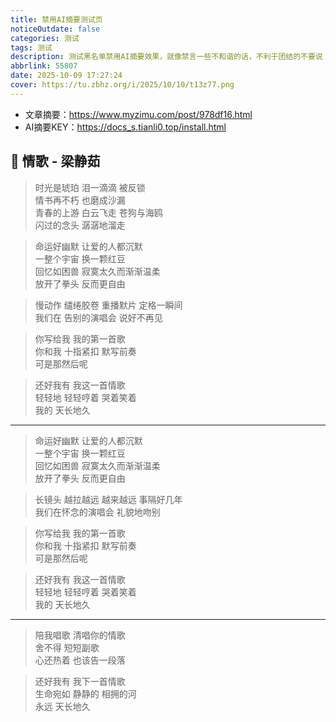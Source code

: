 ```yaml
---
title: 禁用AI摘要测试页
noticeOutdate: false
categories: 测试
tags: 测试
description: 测试黑名单禁用AI摘要效果，就像禁言一些不和谐的话，不利于团结的不要说 DOGE.jpg。
abbrlink: 55807
date: 2025-10-09 17:27:24
cover: https://tu.zbhz.org/i/2025/10/10/t13z77.png
---
```



* 文章摘要：https://www.myzimu.com/post/978df16.html
* AI摘要KEY：https://docs_s.tianli0.top/install.html

## 🎵 情歌 - 梁静茹

> 时光是琥珀 泪一滴滴 被反锁  
> 情书再不朽 也磨成沙漏  
> 青春的上游 白云飞走 苍狗与海鸥  
> 闪过的念头 潺潺地溜走  

> 命运好幽默 让爱的人都沉默  
> 一整个宇宙 换一颗红豆  
> 回忆如困兽 寂寞太久而渐渐温柔  
> 放开了拳头 反而更自由  

> 慢动作 缱绻胶卷 重播默片 定格一瞬间  
> 我们在 告别的演唱会 说好不再见  

> 你写给我 我的第一首歌  
> 你和我 十指紧扣 默写前奏  
> 可是那然后呢  

> 还好我有 我这一首情歌  
> 轻轻地 轻轻哼着 哭着笑着  
> 我的 天长地久  

---

> 命运好幽默 让爱的人都沉默  
> 一整个宇宙 换一颗红豆  
> 回忆如困兽 寂寞太久而渐渐温柔  
> 放开了拳头 反而更自由  

> 长镜头 越拉越远 越来越远 事隔好几年  
> 我们在怀念的演唱会 礼貌地吻别  

> 你写给我 我的第一首歌  
> 你和我 十指紧扣 默写前奏  
> 可是那然后呢  

> 还好我有 我这一首情歌  
> 轻轻地 轻轻哼着 哭着笑着  
> 我的 天长地久  

---

> 陪我唱歌 清唱你的情歌  
> 舍不得 短短副歌  
> 心还热着 也该告一段落  

> 还好我有 我下一首情歌  
> 生命宛如 静静的 相拥的河  
> 永远 天长地久
